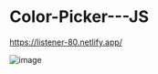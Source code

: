# Color-Picker---JS

https://listener-80.netlify.app/

![image](https://user-images.githubusercontent.com/115717042/222947806-54683e11-f3ba-4b14-a2fb-464f5306e364.png)
